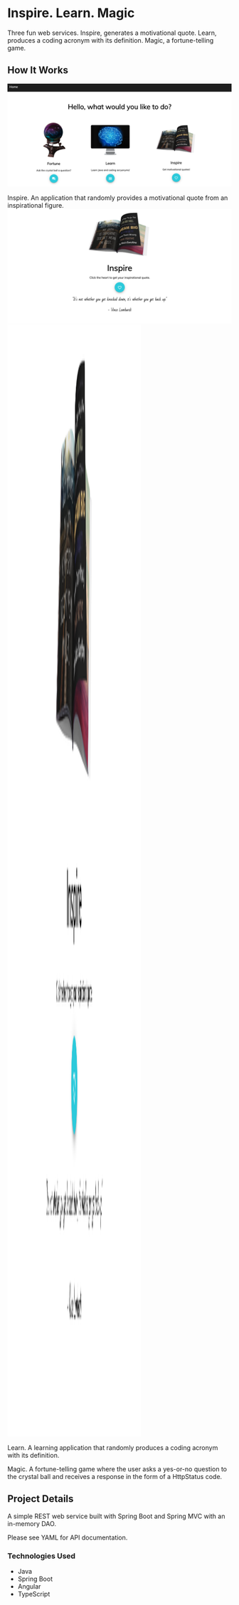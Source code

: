 # Inspire. Learn. Magic

Three fun web services. Inspire, generates a motivational quote. Learn, produces a coding acronym with its definition.  Magic, a fortune-telling game.

## How It Works

![main screenshot](/images/main-screenshot.png)

Inspire. An application that randomly provides a motivational quote from an inspirational figure.
![inspire screenshot](/images/inspire-screenshot.png)
<img src="https://github.com/ersJava/inspire-learn-magic/blob/master/images/inspire-screenshot.png" width="300px" height="2500px">

Learn. A learning application that randomly produces a coding acronym with its definition.

Magic. A fortune-telling game where the user asks a yes-or-no question to the crystal ball and receives a response in the form of a HttpStatus code.

## Project Details

A simple REST web service built with Spring Boot and Spring MVC with an in-memory DAO.

Please see YAML for API documentation.

### Technologies Used
* Java
* Spring Boot
* Angular
* TypeScript
